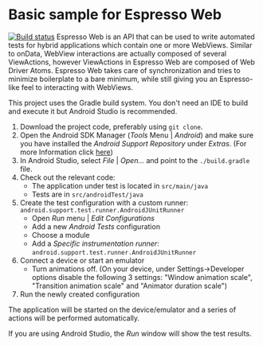 # Basic sample for Espresso Web
[![Build status](https://build.appcenter.ms/v0.1/apps/9ecab48d-d506-4c1c-9fc8-32378fa2a807/branches/master/badge)](https://appcenter.ms)
Espresso Web is an API that can be used to write automated tests for hybrid applications which
contain one or more WebViews. Similar to onData, WebView interactions are actually composed of
several ViewActions, however ViewActions in Espresso Web are composed of Web Driver Atoms.
Espresso Web takes care of synchronization and tries to minimize boilerplate to a bare minimum,
while still giving you an Espresso-like feel to interacting with WebViews.

This project uses the Gradle build system. You don't need an IDE to build and execute it but Android Studio is recommended.

1. Download the project code, preferably using `git clone`.
1. Open the Android SDK Manager (*Tools* Menu | *Android*) and make sure you have installed the *Android Support Repository* under *Extras*. (For more Information click [here](http://developer.android.com/tools/testing-support-library/index.html#setup))
1. In Android Studio, select *File* | *Open...* and point to the `./build.gradle` file.
1. Check out the relevant code:
    * The application under test is located in `src/main/java`
    * Tests are in `src/androidTest/java`
1. Create the test configuration with a custom runner: `android.support.test.runner.AndroidJUnitRunner`
    * Open *Run* menu | *Edit Configurations*
    * Add a new *Android Tests* configuration
    * Choose a module
    * Add a *Specific instrumentation runner*: `android.support.test.runner.AndroidJUnitRunner`
1. Connect a device or start an emulator
    * Turn animations off.
    (On your device, under Settings->Developer options disable the following 3 settings: "Window animation scale", "Transition animation scale" and "Animator duration scale")
1. Run the newly created configuration

The application will be started on the device/emulator and a series of actions will be performed automatically.

If you are using Android Studio, the *Run* window will show the test results.

